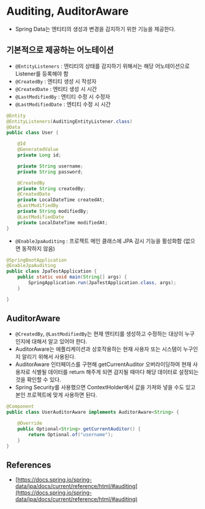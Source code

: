 # Auditing, AuditorAware

- Spring Data는 엔티티의 생성과 변경을 감지하기 위한 기능을 제공한다.

## 기본적으로 제공하는 어노테이션

- `@EntityListeners` : 엔티티의 상태를 감지하기 위해서는 해당 어노테이션으로 Listener를 등록해야 함
- `@CreatedBy` : 엔티티 생성 시 작성자
- `@CreatedDate` : 엔티티 생성 시 시간
- `@LastModifiedBy` : 엔티티 수정 시 수정자
- `@LastModifiedDate` : 엔티티 수정 시 시간

```java
@Entity
@EntityListeners(AuditingEntityListener.class)
@Data
public class User {

	@Id
	@GeneratedValue
	private Long id;

	private String username;
	private String password;

	@CreatedBy
	private String createdBy;
	@CreatedDate
	private LocalDateTime createdAt;
	@LastModifiedBy
	private String modifiedBy;
	@LastModifiedDate
	private LocalDateTime modifiedAt;
}
```

- `@EnableJpaAuditing` : 프로젝트 메인 클래스에 JPA 감시 기능을 활성화함 (없으면 동작하지 않음)

```java
@SpringBootApplication
@EnableJpaAuditing
public class JpaTestApplication {
	public static void main(String[] args) {
		SpringApplication.run(JpaTestApplication.class, args);
	}

}
```

## AuditorAware

- `@CreatedBy`, `@LastModifiedBy`는 현재 엔티티를 생성하고 수정하는 대상이 누구인지에 대해서 알고 있어야 한다.
- AuditorAware는 애플리케이션과 상호작용하는 현재 사용자 또는 시스템이 누구인지 알리기 위해서 사용된다. 
- AuditorAware 인터페이스를 구현해 getCurrentAuditor 오버라이딩하여 현재 사용자로 식별될 데이터를 return 해주게 되면 감지될 때마다 해당 데이터로 설정되는 것을 확인할 수 있다.
- Spring Security를 사용했으면 ContextHolder에서 값을 가져와 넣을 수도 있고 본인 프로젝트에 맞게 사용하면 된다.

```java
@Component
public class UserAuditorAware implements AuditorAware<String> {

	@Override
	public Optional<String> getCurrentAuditor() {
		return Optional.of("username");
	}
}
```

## References

- [https://docs.spring.io/spring-data/jpa/docs/current/reference/html/#auditing](https://docs.spring.io/spring-data/jpa/docs/current/reference/html/#auditing)